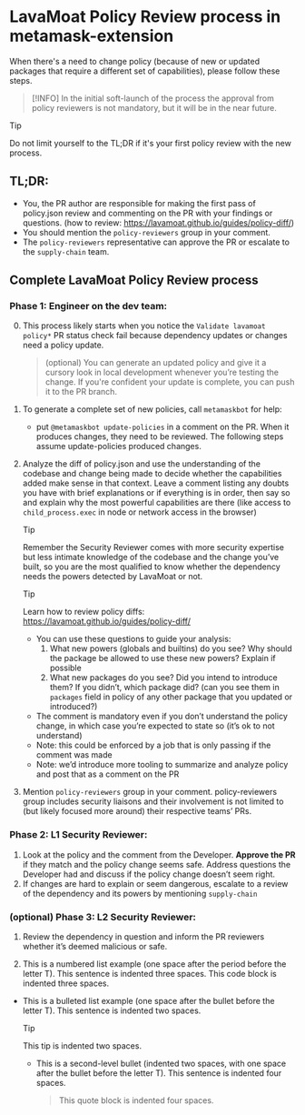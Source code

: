 # LavaMoat Policy Review process in metamask-extension

When there's a need to change policy (because of new or updated packages that require a different set of capabilities), please follow these steps.

> [!INFO]
> In the initial soft-launch of the process the approval from policy reviewers is not mandatory, but it will be in the near future.

> [!TIP]
> Do not limit yourself to the TL;DR if it's your first policy review with the new process.

## TL;DR:

- You, the PR author are responsible for making the first pass of policy.json review and commenting on the PR with your findings or questions. (how to review: https://lavamoat.github.io/guides/policy-diff/)
- You should mention the `policy-reviewers` group in your comment.
- The `policy-reviewers` representative can approve the PR or escalate to the `supply-chain` team.

## Complete LavaMoat Policy Review process

### Phase 1: Engineer on the dev team:

0.  This process likely starts when you notice the `Validate lavamoat policy*` PR status check fail because dependency updates or changes need a policy update.
    > (optional) You can generate an updated policy and give it a cursory look in local development whenever you’re testing the change. If you're confident your update is complete, you can push it to the PR branch.
1.  To generate a complete set of new policies, call `metamaskbot` for help:
    - put `@metamaskbot update-policies` in a comment on the PR. When it produces changes, they need to be reviewed. The following steps assume update-policies produced changes.
2.  Analyze the diff of policy.json and use the understanding of the codebase and change being made to decide whether the capabilities added make sense in that context. Leave a comment listing any doubts you have with brief explanations or if everything is in order, then say so and explain why the most powerful capabilities are there (like access to `child_process.exec` in node or network access in the browser)

    > [!TIP]
    > Remember the Security Reviewer comes with more security expertise but less intimate knowledge of the codebase and the change you’ve built, so you are the most qualified to know whether the dependency needs the powers detected by LavaMoat or not.

    > [!TIP]
    > Learn how to review policy diffs: https://lavamoat.github.io/guides/policy-diff/

    - You can use these questions to guide your analysis:
      1.  What new powers (globals and builtins) do you see? Why should the package be allowed to use these new powers? Explain if possible
      2.  What new packages do you see? Did you intend to introduce them? If you didn’t, which package did? (can you see them in `packages` field in policy of any other package that you updated or introduced?)
    - The comment is mandatory even if you don’t understand the policy change, in which case you’re expected to state so (it’s ok to not understand)
    - Note: this could be enforced by a job that is only passing if the comment was made
    - Note: we’d introduce more tooling to summarize and analyze policy and post that as a comment on the PR

3.  Mention `policy-reviewers` group in your comment.
    policy-reviewers group includes security liaisons and their involvement is not limited to (but likely focused more around) their respective teams’ PRs.

### Phase 2: L1 Security Reviewer:

1.  Look at the policy and the comment from the Developer. **Approve the PR** if they match and the policy change seems safe. Address questions the Developer had and discuss if the policy change doesn’t seem right.
2.  If changes are hard to explain or seem dangerous, escalate to a review of the dependency and its powers by mentioning `supply-chain`

### (optional) Phase 3: L2 Security Reviewer:

1.  Review the dependency in question and inform the PR reviewers whether it’s deemed malicious or safe.

1. This is a numbered list example (one space after the period before the letter T).
   This sentence is indented three spaces.
   This code block is indented three spaces.

- This is a bulleted list example (one space after the bullet before the letter T).
  This sentence is indented two spaces.
  > [!TIP]
  > This tip is indented two spaces.
  - This is a second-level bullet (indented two spaces, with one space after the bullet before the letter T).
    This sentence is indented four spaces.
    > This quote block is indented four spaces.
